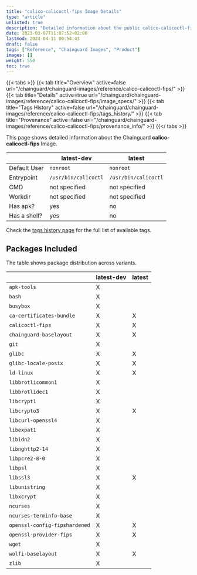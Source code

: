```yaml
---
title: "calico-calicoctl-fips Image Details"
type: "article"
unlisted: true
description: "Detailed information about the public calico-calicoctl-fips Chainguard Image."
date: 2023-03-07T11:07:52+02:00
lastmod: 2024-04-11 00:54:43
draft: false
tags: ["Reference", "Chainguard Images", "Product"]
images: []
weight: 550
toc: true
---
```


{{< tabs >}}
{{< tab title="Overview" active=false url="/chainguard/chainguard-images/reference/calico-calicoctl-fips/" >}}
{{< tab title="Details" active=true url="/chainguard/chainguard-images/reference/calico-calicoctl-fips/image_specs/" >}}
{{< tab title="Tags History" active=false url="/chainguard/chainguard-images/reference/calico-calicoctl-fips/tags_history/" >}}
{{< tab title="Provenance" active=false url="/chainguard/chainguard-images/reference/calico-calicoctl-fips/provenance_info/" >}}
{{</ tabs >}}

This page shows detailed information about the Chainguard **calico-calicoctl-fips** Image.

|              | latest-dev           | latest               |
|--------------|----------------------|----------------------|
| Default User | `nonroot`            | `nonroot`            |
| Entrypoint   | `/usr/bin/calicoctl` | `/usr/bin/calicoctl` |
| CMD          | not specified        | not specified        |
| Workdir      | not specified        | not specified        |
| Has apk?     | yes                  | no                   |
| Has a shell? | yes                  | no                   |

Check the [tags history page](/chainguard/chainguard-images/reference/calico-calicoctl-fips/tags_history/) for the full list of available tags.

## Packages Included
The table shows package distribution across variants.

|                               | latest-dev | latest |
|-------------------------------|------------|--------|
| `apk-tools`                   | X          |        |
| `bash`                        | X          |        |
| `busybox`                     | X          |        |
| `ca-certificates-bundle`      | X          | X      |
| `calicoctl-fips`              | X          | X      |
| `chainguard-baselayout`       | X          | X      |
| `git`                         | X          |        |
| `glibc`                       | X          | X      |
| `glibc-locale-posix`          | X          | X      |
| `ld-linux`                    | X          | X      |
| `libbrotlicommon1`            | X          |        |
| `libbrotlidec1`               | X          |        |
| `libcrypt1`                   | X          |        |
| `libcrypto3`                  | X          | X      |
| `libcurl-openssl4`            | X          |        |
| `libexpat1`                   | X          |        |
| `libidn2`                     | X          |        |
| `libnghttp2-14`               | X          |        |
| `libpcre2-8-0`                | X          |        |
| `libpsl`                      | X          |        |
| `libssl3`                     | X          | X      |
| `libunistring`                | X          |        |
| `libxcrypt`                   | X          |        |
| `ncurses`                     | X          |        |
| `ncurses-terminfo-base`       | X          |        |
| `openssl-config-fipshardened` | X          | X      |
| `openssl-provider-fips`       | X          | X      |
| `wget`                        | X          |        |
| `wolfi-baselayout`            | X          | X      |
| `zlib`                        | X          |        |

